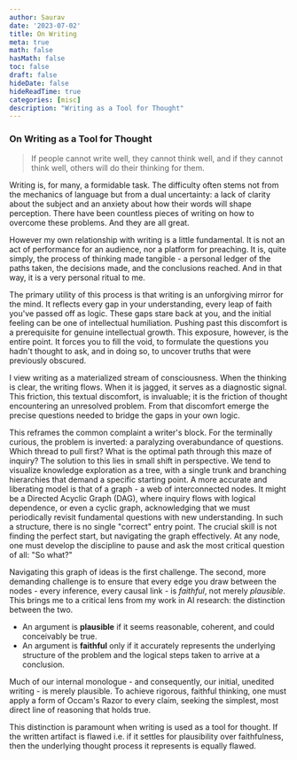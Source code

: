 ```yaml
---
author: Saurav
date: '2023-07-02'
title: On Writing
meta: true
math: false
hasMath: false
toc: false
draft: false
hideDate: false
hideReadTime: true
categories: [misc]
description: "Writing as a Tool for Thought"
---
```


### On Writing as a Tool for Thought

> If people cannot write well, they cannot think well, and if they cannot think well, others will do their thinking for them.

Writing is, for many, a formidable task. The difficulty often stems not from the mechanics of language but from a dual uncertainty: a lack of clarity about the subject and an anxiety about how their words will shape perception. There have been countless pieces of writing on how to overcome these problems. And they are all great. 

However my own relationship with writing is a little fundamental. It is not an act of performance for an audience, nor a platform for preaching. It is, quite simply, the process of thinking made tangible - a personal ledger of the paths taken, the decisions made, and the conclusions reached. And in that way, it is a very personal ritual to me. 

The primary utility of this process is that writing is an unforgiving mirror for the mind. It reflects every gap in your understanding, every leap of faith you've passed off as logic. These gaps stare back at you, and the initial feeling can be one of intellectual humiliation. Pushing past this discomfort is a prerequisite for genuine intellectual growth. This exposure, however, is the entire point. It forces you to fill the void, to formulate the questions you hadn't thought to ask, and in doing so, to uncover truths that were previously obscured.

I view writing as a materialized stream of consciousness. When the thinking is clear, the writing flows. When it is jagged, it serves as a diagnostic signal. This friction, this textual discomfort, is invaluable; it is the friction of thought encountering an unresolved problem. From that discomfort emerge the precise questions needed to bridge the gaps in your own logic.

This reframes the common complaint a writer's block. For the terminally curious, the problem is inverted: a paralyzing overabundance of questions. Which thread to pull first? What is the optimal path through this maze of inquiry? The solution to this lies in small shift in perspective. We tend to visualize knowledge exploration as a tree, with a single trunk and branching hierarchies that demand a specific starting point. A more accurate and liberating model is that of a graph - a web of interconnected nodes. It might be a Directed Acyclic Graph (DAG), where inquiry flows with logical dependence, or even a cyclic graph, acknowledging that we must periodically revisit fundamental questions with new understanding. In such a structure, there is no single "correct" entry point. The crucial skill is not finding the perfect start, but navigating the graph effectively. At any node, one must develop the discipline to pause and ask the most critical question of all: "So what?"

Navigating this graph of ideas is the first challenge. The second, more demanding challenge is to ensure that every edge you draw between the nodes - every inference, every causal link - is *faithful*, not merely *plausible*. This brings me to a critical lens from my work in AI research: the distinction between the two.

* An argument is **plausible** if it seems reasonable, coherent, and could conceivably be true.
* An argument is **faithful** only if it accurately represents the underlying structure of the problem and the logical steps taken to arrive at a conclusion.

Much of our internal monologue - and consequently, our initial, unedited writing - is merely plausible. To achieve rigorous, faithful thinking, one must apply a form of Occam's Razor to every claim, seeking the simplest, most direct line of reasoning that holds true.

This distinction is paramount when writing is used as a tool for thought. If the written artifact is flawed i.e. if it settles for plausibility over faithfulness, then the underlying thought process it represents is equally flawed. 